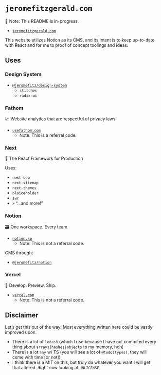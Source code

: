 # `jeromefitzgerald.com`

📝️ Note: This README is in-progress.

- [`jeromefitzgerald.com`](https://jeromefitzgerald.com)

This website utilizes Notion as its CMS, and its intent is to keep up-to-date with React and for me to proof of concept toolings and ideas.

## Uses

### Design System

- [`@jeromefitz/design-system`](https://github.com/JeromeFitz/packages/tree/main/packages/design-system)
  - `stitches`
  - `radix-ui`

### Fathom

📈️ Website analytics that are respectful of privacy laws.

- [`usefathom.com`](https://usefathom.com/ref/GKTEFP)
  - Note: This is a referral code.

### Next

🔺️ The React Framework for Production

Uses:

- `next-seo`
- `next-sitemap`
- `next-themes`
- `plaiceholder`
- `swr`
- `>` “...and more!”

### Notion

🗃️ One workspace. Every team.

- [`notion.so`](https://www.notion.so)
  - Note: This is not a referral code.

CMS through:

- [`@jeromefitz/notion`](https://github.com/JeromeFitz/packages/tree/main/packages/notion)

### Vercel

🔺️ Develop. Preview. Ship.

- [`vercel.com`](https://vercel.com)
  - Note: This is not a referral code.

## Disclaimer

Let’s get this out of the way: Most everything written here could be vastly improved upon.

- There is a lot of `lodash` (which I use because I have not commited every thing about `arrays|hashes|objects` to my memory, heh)
- There is a lot `any` w/ TS (you will see a lot of `@todo(types)`, they will come with time [or not])
- I think there is a MIT on this, but truly do whatever you want I will get that altered. Right now looking at `UNLICENSE`
